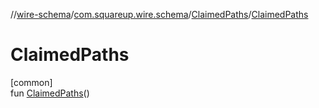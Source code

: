 //[wire-schema](../../../index.md)/[com.squareup.wire.schema](../index.md)/[ClaimedPaths](index.md)/[ClaimedPaths](-claimed-paths.md)

# ClaimedPaths

[common]\
fun [ClaimedPaths](-claimed-paths.md)()
